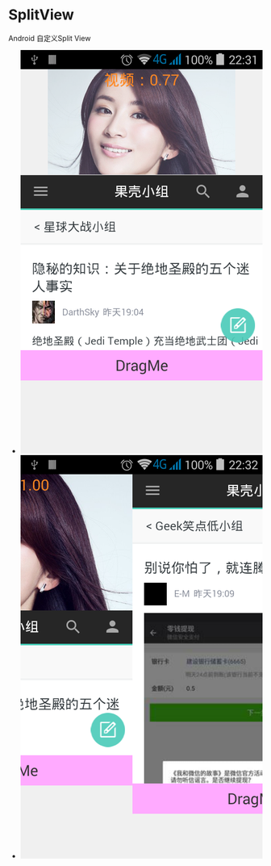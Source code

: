 # SplitView
Android 自定义Split View
- ![程序截图1](https://github.com/yuanliwei/picture/blob/master/device-2016-01-12-223208.png)
- ![程序截图1](https://github.com/yuanliwei/picture/blob/master/device-2016-01-12-223247.png)
